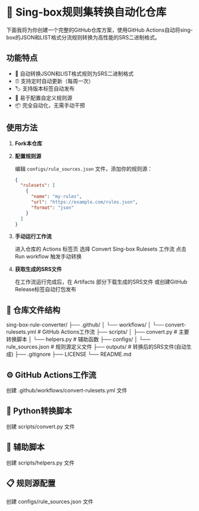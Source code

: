 # 🚀 Sing-box规则集转换自动化仓库
下面我将为你创建一个完整的GitHub仓库方案，使用GitHub Actions自动将sing-box的JSON和LIST格式分流规则转换为高性能的SRS二进制格式。

## 功能特点

- 🔄 自动转换JSON和LIST格式规则为SRS二进制格式
- ⏰ 支持定时自动更新（每周一次）
- 🏷️ 支持版本标签自动发布
- 🔧 易于配置自定义规则源
- 📦 完全自动化，无需手动干预

## 使用方法

1. **Fork本仓库**
2. **配置规则源**

   编辑 `configs/rule_sources.json` 文件，添加你的规则源：
   ```json
   {
     "rulesets": [
       {
         "name": "my-rules",
         "url": "https://example.com/rules.json",
         "format": "json"
       }
     ]
   }
4. **手动运行工作流**

   进入仓库的 Actions 标签页
   选择 Convert Sing-box Rulesets 工作流
   点击 Run workflow 触发手动转换

6. **获取生成的SRS文件**

   在工作流运行完成后，在 Artifacts 部分下载生成的SRS文件
   或创建GitHub Release标签自动打包发布  
## 📁 仓库文件结构

sing-box-rule-converter/
├── .github/
│   └── workflows/
│       └── convert-rulesets.yml     # GitHub Actions工作流
├── scripts/
│   ├── convert.py                   # 主要转换脚本
│   └── helpers.py                   # 辅助函数
├── configs/
│   └── rule_sources.json            # 规则源定义文件
├── outputs/                         # 转换后的SRS文件(自动生成)
├── .gitignore
├── LICENSE
└── README.md
## ⚙️ GitHub Actions工作流
创建 .github/workflows/convert-rulesets.yml 文件
## 🐍 Python转换脚本
创建 scripts/convert.py 文件
## 🔧 辅助脚本
创建 scripts/helpers.py 文件
## 📋 规则源配置
创建 configs/rule_sources.json 文件
